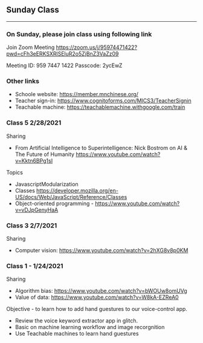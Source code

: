 

## Sunday Class 
---

### On Sunday, please join class using following link

Join Zoom Meeting
https://zoom.us/j/95974471422?pwd=cFh3eERKSXRlSEluR2o5ZjBnZ3VaZz09

Meeting ID: 959 7447 1422
Passcode: 2ycEwZ

### Other links
- Schoole website: https://member.mnchinese.org/
- Teacher sign-in: https://www.cognitoforms.com/MICS3/TeacherSignin
- Teachable machine: https://teachablemachine.withgoogle.com/train

### Class 5 2/28/2021
Sharing
- From Artificial Intelligence to Superintelligence: Nick Bostrom on AI & The Future of Humanity https://www.youtube.com/watch?v=Kktn6BPg1sI

Topics
- JavascriptModularization
- Classes https://developer.mozilla.org/en-US/docs/Web/JavaScript/Reference/Classes
- Object-oriented programming - https://www.youtube.com/watch?v=vDJpGenyHaA

### Class 3 2/7/2021
Sharing
- Computer vision: https://www.youtube.com/watch?v=2hXG8v8p0KM


### Class 1 - 1/24/2021

Sharing
- Algorithm bias: https://www.youtube.com/watch?v=bWOUw8omUVg
- Value of data: https://www.youtube.com/watch?v=W8kA-EZReA0

Objective - to learn how to add hand guestures to our voice-control app.

- Review the voice keyword extractor app in glitch. 
- Basic on machine learning workflow and image recorgnition
- Use Teachable machines to learn hand guestures



